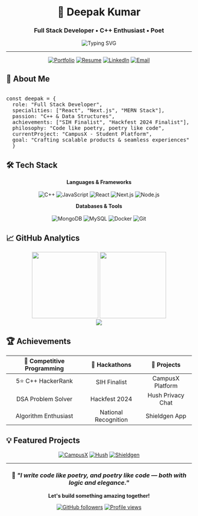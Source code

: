<div align="center">
  
# 👋 Deepak Kumar
### Full Stack Developer • C++ Enthusiast • Poet

<img src="https://readme-typing-svg.demolab.com?font=JetBrains+Mono&weight=500&size=20&pause=1000&color=6633EE&center=true&width=500&lines=Building+scalable+web+applications;Solving+problems+with+elegant+code;Writing+poetry+%26+algorithms" alt="Typing SVG" />

</div>

---

<div align="center">

[![Portfolio](https://img.shields.io/badge/🌐_Portfolio-6633EE?style=for-the-badge&logoColor=white)](https://iqlipse.tech)
[![Resume](https://img.shields.io/badge/📄_Resume-ffffff?style=for-the-badge&color=6633EE&logoColor=white)](https://drive.google.com/file/d/1wsRYh9k6rZ3vcrGOm19NEFIii2r0sFbF/view?usp=sharing)
[![LinkedIn](https://img.shields.io/badge/💼_LinkedIn-0077B5?style=for-the-badge&logo=linkedin&logoColor=white)](https://www.linkedin.com/in/deepak2004)
[![Email](https://img.shields.io/badge/✉️_Email-6633EE?style=for-the-badge&logoColor=white)](mailto:deepaklg02@gmail.com)

</div>

## 🎯 About Me

<pre>
  
const deepak = {
  role: "Full Stack Developer",
  specialities: ["React", "Next.js", "MERN Stack"],
  passion: "C++ & Data Structures",
  achievements: ["SIH Finalist", "Hackfest 2024 Finalist"],
  philosophy: "Code like poetry, poetry like code",
  currentProject: "CampusX - Student Platform",
  goal: "Crafting scalable products & seamless experiences"
  }
</pre>


## 🛠️ Tech Stack

<div align="center">

**Languages & Frameworks**
<br/>
<br/>
![C++](https://img.shields.io/badge/C++-00599C?style=flat-square&logo=cplusplus&logoColor=white)
![JavaScript](https://img.shields.io/badge/JavaScript-F7DF1E?style=flat-square&logo=javascript&logoColor=black)
![React](https://img.shields.io/badge/React-61DAFB?style=flat-square&logo=react&logoColor=black)
![Next.js](https://img.shields.io/badge/Next.js-000000?style=flat-square&logo=nextdotjs&logoColor=white)
![Node.js](https://img.shields.io/badge/Node.js-339933?style=flat-square&logo=nodedotjs&logoColor=white)

**Databases & Tools**
<br/>
<br/>
![MongoDB](https://img.shields.io/badge/MongoDB-47A248?style=flat-square&logo=mongodb&logoColor=white)
![MySQL](https://img.shields.io/badge/MySQL-4479A1?style=flat-square&logo=mysql&logoColor=white)
![Docker](https://img.shields.io/badge/Docker-2496ED?style=flat-square&logo=docker&logoColor=white)
![Git](https://img.shields.io/badge/Git-F05032?style=flat-square&logo=git&logoColor=white)

</div>

## 📈 GitHub Analytics

<div align="center">
  <img height="180em" src="https://github-readme-stats.vercel.app/api?username=iQliPsE-22&show_icons=true&theme=radical&include_all_commits=true&count_private=true&hide_border=true&bg_color=0D1117&title_color=6633EE&icon_color=6633EE&text_color=ffffff"/>
  <img height="180em" src="https://github-readme-stats.vercel.app/api/top-langs/?username=iQliPsE-22&layout=compact&theme=radical&hide_border=true&bg_color=0D1117&title_color=6633EE&text_color=ffffff"/>
</div>

<div align="center">
  <img src="https://github-readme-streak-stats.herokuapp.com/?user=iQliPsE-22&theme=radical&hide_border=true&background=0D1117&stroke=6633EE&ring=6633EE&fire=6633EE&currStreakLabel=ffffff"/>
</div>

## 🏆 Achievements

<div align="center">

| 🎯 **Competitive Programming** | 🏅 **Hackathons** | 🚀 **Projects** |
|:---:|:---:|:---:|
| 5⭐ C++ HackerRank | SIH Finalist | CampusX Platform |
| DSA Problem Solver | Hackfest 2024 | Hush Privacy Chat |
| Algorithm Enthusiast | National Recognition | Shieldgen App |

</div>

## 💡 Featured Projects

<div align="center">

[![CampusX](https://img.shields.io/badge/🎓_CampusX-Student_Platform-6633EE?style=for-the-badge)](https://campusxplace.vercel.app)
[![Hush](https://img.shields.io/badge/🔒_Hush-Privacy_Chat-ffffff?style=for-the-badge&color=6633EE)](https://github.com/iQliPsE-22)
[![Shieldgen](https://img.shields.io/badge/🛡️_Shieldgen-Safety_App-6633EE?style=for-the-badge)](https://github.com/iQliPsE-22)

</div>

---

<div align="center">

### 💭 *"I write code like poetry, and poetry like code — both with logic and elegance."*

**Let's build something amazing together!**

[![GitHub followers](https://img.shields.io/github/followers/iQliPsE-22?style=social)](https://github.com/iQliPsE-22)
[![Profile views](https://komarev.com/ghpvc/?username=iQliPsE-22&color=6633ee&style=flat-square)](https://github.com/iQliPsE-22)

</div>
